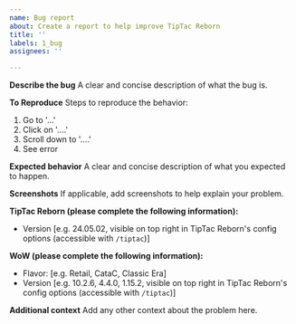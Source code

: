```yaml
---
name: Bug report
about: Create a report to help improve TipTac Reborn
title: ''
labels: 1_bug
assignees: ''

---
```


**Describe the bug**
A clear and concise description of what the bug is.

**To Reproduce**
Steps to reproduce the behavior:
1. Go to '...'
2. Click on '....'
3. Scroll down to '....'
4. See error

**Expected behavior**
A clear and concise description of what you expected to happen.

**Screenshots**
If applicable, add screenshots to help explain your problem.

**TipTac Reborn (please complete the following information):**
 - Version [e.g. 24.05.02, visible on top right in TipTac Reborn's config options (accessible with `/tiptac`)]

**WoW (please complete the following information):**
 - Flavor: [e.g. Retail, CataC, Classic Era]
 - Version [e.g. 10.2.6, 4.4.0, 1.15.2, visible on top right in TipTac Reborn's config options (accessible with `/tiptac`)]

**Additional context**
Add any other context about the problem here.
